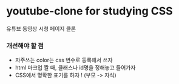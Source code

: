 # youtube-clone for studying CSS
유튜브 동영상 시청 페이지 클론 

### 개선해야 할 점
- 자주쓰는 color는 css 변수로 등록해서 쓰자
- html 마크업 짤 때, 클래스나 id명을 정해놓고 들어가자
- CSS에서 명확한 표기를 하자 ! (부모 -> 자식)
